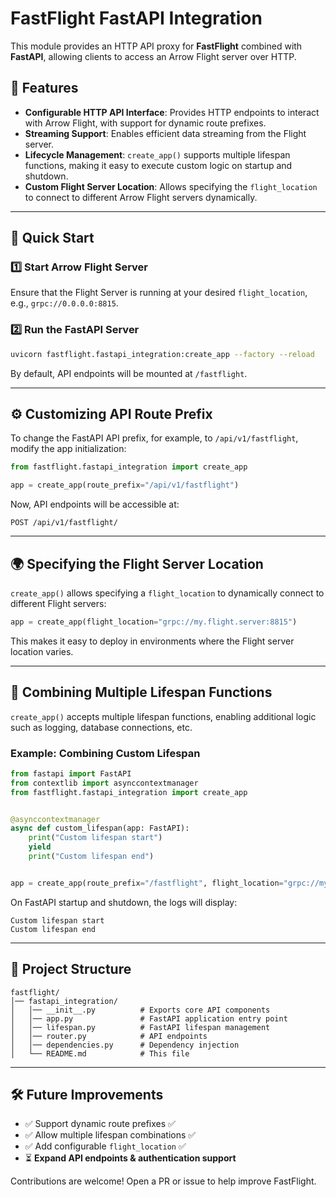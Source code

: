 # FastFlight FastAPI Integration

This module provides an HTTP API proxy for **FastFlight** combined with **FastAPI**, allowing clients to access an Arrow
Flight server over HTTP.

## 📌 Features

- **Configurable HTTP API Interface**: Provides HTTP endpoints to interact with Arrow Flight, with support for dynamic
  route prefixes.
- **Streaming Support**: Enables efficient data streaming from the Flight server.
- **Lifecycle Management**: `create_app()` supports multiple lifespan functions, making it easy to execute custom logic
  on startup and shutdown.
- **Custom Flight Server Location**: Allows specifying the `flight_location` to connect to different Arrow Flight
  servers dynamically.

---

## 🚀 Quick Start

### 1️⃣ **Start Arrow Flight Server**

Ensure that the Flight Server is running at your desired `flight_location`, e.g., `grpc://0.0.0.0:8815`.

### 2️⃣ **Run the FastAPI Server**

```bash
uvicorn fastflight.fastapi_integration:create_app --factory --reload
```

By default, API endpoints will be mounted at `/fastflight`.

---

## ⚙️ **Customizing API Route Prefix**

To change the FastAPI API prefix, for example, to `/api/v1/fastflight`, modify the app initialization:

```python
from fastflight.fastapi_integration import create_app

app = create_app(route_prefix="/api/v1/fastflight")
```

Now, API endpoints will be accessible at:

```
POST /api/v1/fastflight/
```

---

## 🌍 **Specifying the Flight Server Location**

`create_app()` allows specifying a `flight_location` to dynamically connect to different Flight servers:

```python
app = create_app(flight_location="grpc://my.flight.server:8815")
```

This makes it easy to deploy in environments where the Flight server location varies.

---

## 🔄 **Combining Multiple Lifespan Functions**

`create_app()` accepts multiple lifespan functions, enabling additional logic such as logging, database connections,
etc.

### **Example: Combining Custom Lifespan**

```python
from fastapi import FastAPI
from contextlib import asynccontextmanager
from fastflight.fastapi_integration import create_app


@asynccontextmanager
async def custom_lifespan(app: FastAPI):
    print("Custom lifespan start")
    yield
    print("Custom lifespan end")


app = create_app(route_prefix="/fastflight", flight_location="grpc://my.flight.server:8815", custom_lifespan)
```

On FastAPI startup and shutdown, the logs will display:

```
Custom lifespan start
Custom lifespan end
```

---

## 📂 **Project Structure**

```
fastflight/
│── fastapi_integration/
│   │── __init__.py          # Exports core API components
│   │── app.py               # FastAPI application entry point
│   │── lifespan.py          # FastAPI lifespan management
│   │── router.py            # API endpoints
│   │── dependencies.py      # Dependency injection
│   └── README.md            # This file
```

---

## 🛠 **Future Improvements**

- ✅ Support dynamic route prefixes ✅
- ✅ Allow multiple lifespan combinations ✅
- ✅ Add configurable `flight_location` ✅
- ⏳ **Expand API endpoints & authentication support**

Contributions are welcome! Open a PR or issue to help improve FastFlight.
